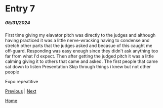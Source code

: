 # Entry 7
##### 05/31/2024

First time giving my elavator pitch was directly to the judges and although having practiced it was a little nerve-wracking having to condense and stretch other parts that the judges asked and becasue of this caught me off-guard. Responding was easy enough since they didn't ask anything too far from what I'd expect. Then after getting the judged pitch it was a little calming giving it to others that came and asked. The first people that came sat down to listen 
Presentation
Skip through things i knew but not other people

Expo
repeatitive

[Previous](entry06.md) | [Next](entry08.md)

[Home](../README.md)

